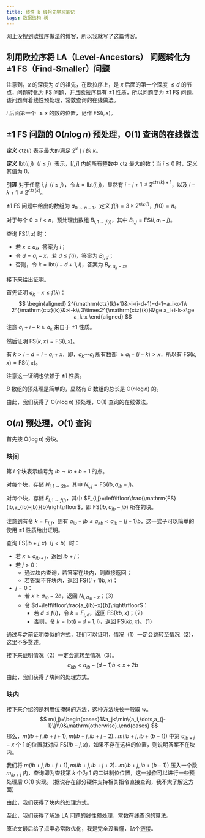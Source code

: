 ```yaml
---
title: 线性 k 级祖先学习笔记
tags: 数据结构 树
---
```


网上没搜到欧拉序做法的博客，所以我就写了这篇博客。

## 利用欧拉序将 LA（Level-Ancestors） 问题转化为 $\pm 1$ FS（Find-Smaller）问题

注意到，$x$ 的深度为 $d$ 的祖先，在欧拉序上，是 $x$ 后面的第一个深度 $\le d$ 的节点，问题转化为 FS 问题，并且欧拉序具有 $\pm 1$ 性质，所以问题变为 $\pm 1$ FS 问题，该问题有着线性预处理，常数查询的在线做法。

$i$ 后面第一个 $\le x$ 的数的位置，记作 $\mathrm{FS}(i,x)$。

## $\pm 1$ FS 问题的 $\mathrm O(n\log n)$ 预处理，$\mathrm O(1)$ 查询的在线做法

**定义** $\mathrm {ctz}(i)$ 表示最大的满足 $2^k\mid i$ 的 $k$。

**定义** $\mathrm{lbt}(i,j)$（$i\le j$）表示，$[i,j]$ 内的所有整数中 $\mathrm{ctz}$ 最大的数；当 $i\le 0$ 时，定义其值为 $0$。

**引理** 对于任意 $i,j$（$i\le j$），令 $k=\mathrm{lbt}(i,j)$，显然有 $i-j+1\le 2^{\mathrm{ctz}(k)+1}$，以及 $i-k+1\le 2^{\mathrm{ctz}(k)}$。

$\pm 1$ FS 问题中给出的数组为 $a_{0\sim n-1}$，定义 $f(i)=3\times2^{\mathrm{ctz}(i)}$，$f(0)=n$。

对于每个 $0\le i<n$，预处理出数组 $B_{i,1\sim f(i)}$，其中 $B_{i,j}=\mathrm{FS}(i,a_i-j)$。

查询 $\mathrm{FS}(i,x)$ 时：

- 若 $x\ge a_i$，答案为 $i$；
- 令 $d=a_i-x$，若 $d\le f(i)$，答案为 $B_{i,d}$；
- 否则，令 $k=\mathrm{lbt}(i-d+1,i)$，答案为 $B_{k,a_k-x}$。

接下来给出证明。

首先证明 $a_k-x\le f(k)$：
$$
\begin{aligned}
2^{\mathrm{ctz}(k)+1}&>i-(i-d+1)=d-1=a_i-x-1\\
2^{\mathrm{ctz}(k)}&>i-k\\
3\times2^{\mathrm{ctz}(k)}&\ge a_i+i-k-x\ge a_k-x
\end{aligned}
$$
注意 $a_i+i-k\ge a_k$ 来自于 $\pm 1$ 性质。

然后证明 $\mathrm{FS}(k,x)=\mathrm{FS}(i,x)$。

有 $k>i-d=i-a_i+x$，即，$a_k\cdots a_i$ 所有数都 $\ge a_i-(i-k)>x$，所以有 $\mathrm{FS}(k,x)=\mathrm{FS}(i,x)$。

注意这一证明也依赖于 $\pm 1$ 性质。

$B$ 数组的预处理是简单的，显然有 $B$ 数组的总长是 $\mathrm O(n\log n)$ 的。

由此，我们获得了 $\mathrm O(n\log n)$ 预处理，$\mathrm O(1)$ 查询的在线做法。

## $\mathrm O(n)$ 预处理，$O(1)$ 查询

首先按 $\mathrm O(\log n)$ 分块。

### 块间

第 $i$ 个块表示编号为 $ib\sim ib+b-1$ 的点。

对每个块，存储 $N_{i,1\sim 2b}$，其中 $N_{i,j}=\mathrm {FS}(ib,a_{ib}-j)$。

对每个块，存储 $F_{i,1\sim f(i)}$，其中 $F_{i,j}=\left\lfloor\frac{\mathrm{FS}(ib,a_{ib}-jb)}{b}\right\rfloor$，即 $\mathrm{FS}(ib,a_{ib}-jb)$ 所在的块。

注意到有令 $k=F_{i,j}$，则有 $a_{ib}-jb\le a_{kb}<a_{ib}-(j-1)b$，这一式子可以简单的使用 $\pm 1$ 性质给出证明。

查询 $\mathrm{FS}(ib+j,x)$（$j<b$）时：

- 若 $x\ge a_{ib+j}$，返回 $ib+j$；
- 若 $j>0$：
  - 通过块内查询，若答案在块内，则直接返回；
  - 若答案不在块内，返回 $\mathrm{FS}((i+1)b,x)$；
- $j=0$：
  - 若 $x\ge a_{ib}-2b$，返回 $N_{i,a_{ib}-x}$；（3）
  - 令 $d=\left\lfloor\frac{a_{ib}-x}{b}\right\rfloor$：
    - 若 $d\le f(i)$，令 $k=F_{i,d}$，返回 $\mathrm{FS}(kb,x)$；（2）
    - 否则，令 $k=\mathrm{lbt}(i-d+1,i)$，返回 $\mathrm{FS}(kb,x)$。（1）

通过与之前证明类似的方式，我们可以证明，情况（1）一定会跳转至情况（2），这里不多赘述。

接下来证明情况（2）一定会跳转至情况（3）。
$$
a_{kb}<a_{ib}-(d-1)b<x+2b
$$
由此，我们获得了块间的处理方式。

### 块内

接下来介绍的是利用位掩码的方法，这种方法块长一般取 $w$。
$$
m(i,j)=\begin{cases}1&a_j<\min\{a_i,\dots,a_{j-1}\}\\0&\mathrm{otherwise}.\end{cases}
$$
那么，$m(ib+j,ib+j+1),m(ib+j,ib+j+2)\dots m(ib+j,ib+(b-1))$ 中第 $a_{ib+j}-x$ 个 $1$ 的位置就对应 $\mathrm{FS}(ib+j,x)$，如果不存在这样的位置，则说明答案不在块内。

我们将 $m(ib+j,ib+j+1),m(ib+j,ib+j+2)\dots m(ib+j,ib+(b-1))$ 压入一个数 $m_{ib+j}$ 内，查询即为查找第 $k$ 个为 $1$ 的二进制位位置，这一操作可以进行一些预处理后 $O(1)$ 实现。（据说存在部分硬件支持相关指令直接查询，我不太了解这方面）

由此，我们获得了块内的处理方式。

至此，我们获得了解决 LA 问题的线性预处理，常数在线查询的算法。





原论文最后给了点申必常数优化，我是完全没看懂，贴个[链接](https://arxiv.org/pdf/0909.1030.pdf)。